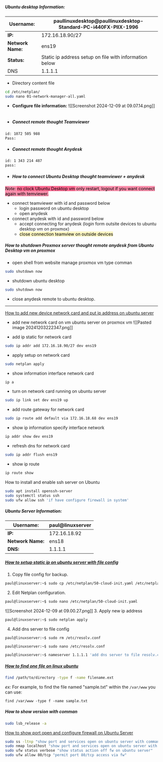 #####  **Ubuntu desktop Information:**

| **Username:**     | paullinuxdesktop@paullinuxdesktop-Standard-PC-i440FX-PIIX-1996 |
| ----------------- | -------------------------------------------------------------- |
| **IP:**           | 172.16.18.90/27                                                |
| **Network Name:** | ens19                                                          |
| **Status:**       | Static ip address setup on file  with information below<br>    |
| DNS               | 1.1.1.1                                                        |

- Directory content file
```bash
cd /etc/netplan/
sudo nano 01-network-manager-all.yaml
```

- **Configure file information:**
![[Screenshot 2024-12-09 at 09.07.14.png]]
       
- ##### Connect remote thought Teamviewer 
```bash
id: 1072 505 988
Pass: 
```

- ##### **Connect remote thought Anydesk**
```bash
id: 1 343 214 487
pass: 
```

- ##### **How to connect Ubuntu Desktop thought teamviewer + anydesk**

<mark style="background: #FF5582A6;">*Note:* <mark style="background: #FF5582A6;">no clock Ubuntu Desktop vm</mark>  only restart, logout if you want connect again with temviewer.</mark>

- connect teamviewer with id and password below 
	- login password on ubuntu desktop
	- open anydesk
- connect anydesk with id and password below 
	- accept connecting for anydesk (login form outsite devices to ubuntu desktop vm on proxmox)
	- <mark style="background: #FFF3A3A6;">close connection teamview on outside devices</mark>

##### **How to shutdown Proxmox server thought remote anydesk from Ubuntu Desktop vm on proxmox** 
- open shell from website manage proxmox vm type comman
```bash
sudo shutdown now
```
- shutdown ubuntu desktop
```bash
sudo shutdown now
```
- close anydesk remote to ubuntu desktop.

------------------------------------------------------------------------

[How to add new device network card and put ip address on ubuntu server](https://ubuntu.com/server/docs/configuring-networks)

- add new network card on vm ubuntu server on proxmox vm
![[Pasted image 20241203222347.png]]

- add ip static for network card
```bash
sudo ip addr add 172.16.18.90/27 dev ens19
```
- apply setup on network card
```bash
sudo netplan apply
```

- show information interface network card
```bash
ip a
```
- turn on network card running on ubuntu server 
```bash
sudo ip link set dev ens19 up
```
- add route gateway for network card
```bash
sudo ip route add default via 172.16.18.68 dev ens19
```
- show ip information specify interface network
```bash
ip addr show dev ens19
```
- refresh dns for network card
```bash
sudo ip addr flush ens19
```
- show ip route
```bash
ip route show
```

How to install and enable ssh server on Ubuntu
```bash
sudo apt install openssh-server
sudo systemctl status ssh
sudo ufw allow ssh 'if have configure firewall in system'
```

##### **Ubuntu Server Information:**

| **Username:**     | paul@linuxserver |
| ----------------- | ---------------- |
| **IP:**           | 172.16.18.92     |
| **Network Name:** | ens18            |
| **DNS:**          | 1.1.1.1<br>      |
##### **[How to setup static ip on ubuntu server with file config](https://krishnendubhowmick.medium.com/how-to-configure-a-static-ip-address-on-ubuntu-20-04-22-04-lts-step-by-step-4a35d6662083)**

1. Copy file config for backup.
```bash
paul@linuxserver:~$ sudo cp /etc/netplan/50-cloud-init.yaml /etc/netplan/50-cloud-init.yaml.copy
```
 2. Edit Netplan configuration.
 ```bash
 paul@linuxserver:~$ sudo nano /etc/netplan/50-cloud-init.yaml
```
![[Screenshot 2024-12-09 at 09.00.27.png]]
3. Apply new ip address
```bash
paul@linuxserver:~$ sudo netplan apply
```
4. Add dns server to file config 

`paul@linuxserver:~$ sudo rm /etc/resolv.conf`

`paul@linuxserver:~$ sudo nano /etc/resolv.conf`

```bash
paul@linuxserver:~$ nameserver 1.1.1.1 'add dns server to file resolv.conf'
```

##### **[How to find one file on linux ubuntu](https://www.tutorialrepublic.com/faq/how-to-find-a-file-by-name-using-command-line-in-ubuntu.php)**

```bash
find /path/to/directory -type f -name filename.ext
```

*ex:* For example, to find the file named "sample.txt" within the `/var/www` you can use:

`find /var/www -type f -name sample.txt `

##### **How to show version with comman**
```bash
sudo lsb_release -a
```

[How to show port open and configure firewall on Ubuntu Server ](https://linuxconfig.org/how-to-check-for-open-ports-on-ubuntu-linux)

```bash
sudo ss -ltnp "show port and services open on ubuntu server with command ss"
sudo nmap localhost "show port and services open on ubuntu server with command nmap"
sudo ufw status verbose "show status action off fw on ubuntu server"
sudo ufw allow 80/tcp "permit port 80/tcp access via fw"
```